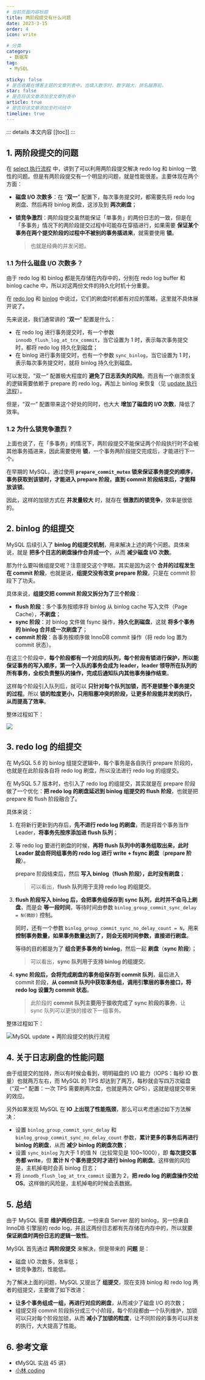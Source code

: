 ```yaml
---
# 当前页面内容标题
title: 两阶段提交有什么问题
date: 2023-3-15
order: 4
icon: write

# 分类
category:
 - 数据库
tag:
 - MySQL

sticky: false
# 是否收藏在博客主题的文章列表中，当填入数字时，数字越大，排名越靠前。
star: false
# 是否将该文章添加至文章列表中
article: true
# 是否将该文章添加至时间线中
timeline: true
---
```



::: details 本文内容
[[toc]]
:::

## 1. 两阶段提交的问题

在 [select 执行流程](https://aruni.me/docs/studynotes/database/mysql/log/update%20执行流程.html) 中，讲到了可以利用两阶段提交解决 redo log 和 binlog 一致性的问题。但是有两阶段提交有一个明显的问题，就是性能很差。主要体现在两个方面：

- **磁盘 I/O 次数多**：在 “**双一**” 配置下，每次事务提交时，都需要先将 redo log 刷盘、然后再将 binlog 刷盘，这涉及到 **两次刷盘**；

- **锁竞争激烈**：两阶段提交虽然能保证「单事务」的两份日志的一致，但是在「多事务」情况下的两阶段提交过程中可能存在穿插进行，如果需要 **保证某个事务在两个提交阶段的过程中不被别的事务插进来**，就需要使用 **锁**。

    > 也就是经典的并发问题。

### 1.1 为什么磁盘 I/O 次数多？

由于 redo log 和 binlog 都是先存储在内存中的，分别在 redo log buffer 和 binlog cache 中，所以对这两份文件的持久化时机十分重要。

在 [redo log](https://aruni.me/docs/studynotes/database/mysql/log/redo%20log%EF%BC%9A%E5%B4%A9%E6%BA%83%E6%81%A2%E5%A4%8D%E7%A5%9E%E5%99%A8.html#_4-redo-log-%E5%88%B7%E7%9B%98%E6%97%B6%E6%9C%BA) 和 [binlog](https://aruni.me/docs/studynotes/database/mysql/log/binlog%EF%BC%9A%E4%B8%BB%E4%BB%8E%E5%A4%8D%E5%88%B6%E5%92%8C%E5%A4%87%E4%BB%BD.html#_4-binlog-%E5%88%B7%E7%9B%98%E6%97%B6%E6%9C%BA) 中说过，它们的刷盘时机都有对应的策略，这里就不具体展开说了。

先来说说，我们通常讲的 “**双一**” 配置是什么：

- 在 redo log 进行事务提交时，有一个参数 `innodb_flush_log_at_trx_commit`，当它设置为 1 时，表示每次事务提交时，都将 redo log 持久化到磁盘；
- 在 binlog 进行事务提交时，也有一个参数 `sync_binlog`，当它设置为 1 时，表示每次事务提交时，就将 binlog 持久化到磁盘。

可以发现，“双一” 配置极大程度的 **避免了日志丢失的风险**。而且有一个崩溃恢复的逻辑需要依赖于 prepare 的 redo log，再加上 binlog 来恢复（见 [update 执行流程](https://aruni.me/docs/studynotes/database/mysql/log/update%20%E6%89%A7%E8%A1%8C%E6%B5%81%E7%A8%8B.html#_2-2-%E4%B8%A4%E9%98%B6%E6%AE%B5%E6%8F%90%E4%BA%A4%E5%A6%82%E4%BD%95%E4%BF%9D%E8%AF%81%E4%B8%A4%E4%BB%BD%E6%97%A5%E5%BF%97%E7%9A%84%E4%B8%80%E8%87%B4%E6%80%A7)）。

但是，“双一” 配置带来这个好处的同时，也大大 **增加了磁盘的 I/O 次数**，降低了效率。

### 1.2 为什么锁竞争激烈？

上面也说了，在「多事务」的情况下，两阶段提交不能保证两个阶段执行时不会被其他事务插进来，因此需要使用 **锁**，一个事务两阶段提交完成后，才能进行下一个。

在早期的 MySQL，通过使用 **`prepare_commit_mutex` 锁来保证事务提交的顺序，事务获取到该锁时，才能进入 prepare 阶段，直到 commit 阶段结束后，才能释放该锁**。

因此，这样的加锁方式在 **并发量较大** 时，就存在 **很激烈的锁竞争**，效率是很低的。

## 2. binlog 的组提交

MySQL 后续引入了 **binlog 的组提交机制**，用来解决上述的两个问题。具体来说，就是 **把多个日志的刷盘操作合并成一个**，从而 **减少磁盘 I/O 次数**。

那为什么要叫做组提交呢？注意提交这个字眼。其实是因为这个 **合并的过程发生在 commit 阶段**，也就是说，**组提交没有改变 prepare 阶段**，只是在 commit 阶段下了功夫。

具体来说，**组提交把 commit 阶段又拆分为了三个阶段**：

- **flush 阶段**：多个事务按顺序将 binlog 从 binlog cache 写入文件（Page Cache），**不刷盘**；
- **sync 阶段**：对 binlog 文件做 fsync 操作，**持久化到磁盘**，这就 **将多个事务的 binlog 合并成一次刷盘了**；
- **commit 阶段**：各事务按顺序做 InnoDB commit 操作（将 redo log 置为 commit 状态）。

在这三个阶段中，**每个阶段都有一个对应的队列，每个阶段有锁进行保护，所以能保证事务的写入顺序，第一个入队的事务会成为 leader，leader 领导所在队列的所有事务，全权负责整队的操作，完成后通知队内其他事务操作结束**。

这样每个阶段引入队列后，就可以 **只针对每个队列加锁，而不是锁整个事务提交的过程**。所以 **锁的粒度更小，只用阻塞冲突的阶段，让更多阶段能并发的执行，从而提高了效率**。

整体过程如下：

![](https://run-notes.oss-cn-beijing.aliyuncs.com/notes/202303151851154.png)

## 3. redo log 的组提交

在 MySQL 5.6 的 binlog 组提交逻辑中，每个事务是各自执行 prepare 阶段的，也就是在此阶段各自将 redo log 刷盘，所以没法进行 redo log 的组提交。

在 MySQL 5.7 版本时，也引入了 redo log 的组提交，其实就是在 prepare 阶段做了一个优化：**把 redo log 的刷盘延迟到 binlog 组提交的 flush 阶段**，也就是把 prepare 和 flush 阶段融合了。

具体来说：

1. 在将新行更新到内存后，**先不进行 redo log 的刷盘**，而是将首个事务当作 Leader，**将事务先按序添加进 flush 队列**；

2. 等 redo log 要进行刷盘的时候，**再将 flush 队列中的事务组取出来，此时 Leader 就会将同组事务的 redo log 进行 write + fsync 刷盘**（**prepare 阶段**）。

    prepare 阶段结束后，然后 **写入 binlog（flush 阶段），此时没有刷盘**；

    > 可以看出，**flush 队列用于支持 redo log 的组提交**。

3. **flush 阶段写入 binlog 后，会把事务组保存到 sync 队列，此时并不会马上刷盘**，而是会 **等一段时间**，等待时间由参数 `binlog_group_commit_sync_delay = N(微妙)` 控制。

    同时，还有一个参数 `binlog_group_commit_sync_no_delay_count = N`，用来 **控制事务数量，如果事务数量达到了，则会无视时间参数，直接进行刷盘**。

    等待的目的都是为了 **组合更多事务的 binlog**，然后一起 **刷盘**（**sync 阶段**）；

    > 可以看出，**sync 队列用于支持 binlog 的组提交**。

4. **sync 阶段后，会将完成刷盘的事务组保存到 commit 队列**，最后进入 commit 阶段，**从 commit 队列中获取事务组，调用引擎层的事务接口，将 redo log 设置为 commit 状态**。

    > 此阶段的 **commit 队列主要用于接收完成了 sync 阶段的事务**，让 sync 队列可以更快的接收下一组事务。

整体过程如下：

![MySQL update + 两阶段提交的执行流程](https://run-notes.oss-cn-beijing.aliyuncs.com/notes/202303152029193.png)

## 4. 关于日志刷盘的性能问题

由于组提交的加持，所以有时候会看到，明明磁盘的 I/O 能力（IOPS：每秒 IO 数量）也就两万左右，而 MySQL 的 TPS 却达到了两万，每秒就会写四万次磁盘（“双一” 配置：一次 TPS 需要刷两次盘，也就是两次 QPS），这就是组提交带来的效应。

另外如果发现 MySQL 在 **IO 上出现了性能瓶颈**，那么可以考虑通过如下方法解决：

- 设置 `binlog_group_commit_sync_delay` 和 `binlog_group_commit_sync_no_delay_count` 参数，**累计更多的事务后再进行 binlog 的刷盘**，从而 **减少 binlog 的刷盘次数**；
- 设置 `sync_binlog` 为大于 1 的值 N（比较常见是 100~1000），即 **每次提交事务都 write**，但 **累计 N 个事务提交时才进行 binlog 的刷盘**。这样做的风险是，主机掉电时会丢 binlog 日志；
- 将 `innodb_flush_log_at_trx_commit` 设置为 2，**把 redo log 的刷盘操作交给 OS**。这样做的风险是，主机掉电的时候会丢数据。

## 5. 总结

由于 MySQL 需要 **维护两份日志**，一份来自 Server 层的 binlog，另一份来自 InnoDB 引擎层的 redo log，并且这两份日志都有先存储在内存中的，所以就要 **保证刷盘时两份日志的逻辑一致性**。

MySQL 首先通过 **两阶段提交** 来解决，但是带来的 **问题** 是：

- 磁盘 I/O 次数多，效率低；
- 锁竞争激烈，性能低。

为了解决上面的问题，MySQL 又提出了 **组提交**，现在支持 binlog 和 redo log 两者的组提交，主要做了如下改进：

- **让多个事务组成一组，再进行对应的刷盘**，从而减少了磁盘 I/O 的次数；
- 组提交将 commit 阶段拆分成三个小阶段，每个阶段都由一个队列维护，加锁可以只对每个阶段加锁，从而 **减小了加锁的粒度**，让不同阶段的事务可以并发的执行，大大提高了性能。

## 6. 参考文章

- 《MySQL 实战 45 讲》
- [小林 coding](https://xiaolincoding.com)

